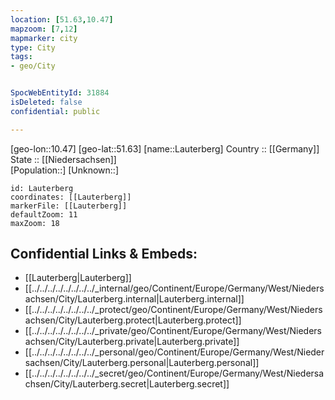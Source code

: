 ```yaml
---
location: [51.63,10.47] 
mapzoom: [7,12] 
mapmarker: city 
type: City
tags:
- geo/City


SpocWebEntityId: 31884
isDeleted: false
confidential: public

---
```

[geo-lon::10.47] 
[geo-lat::51.63] 
[name::Lauterberg] 
Country :: [[Germany]]  
State :: [[Niedersachsen]]  
[Population::] 
[Unknown::] 


```leaflet
id: Lauterberg
coordinates: [[Lauterberg]] 
markerFile: [[Lauterberg]] 
defaultZoom: 11 
maxZoom: 18
```


## Confidential Links & Embeds: 
- [[Lauterberg|Lauterberg]]  
- [[../../../../../../../../_internal/geo/Continent/Europe/Germany/West/Niedersachsen/City/Lauterberg.internal|Lauterberg.internal]] 
- [[../../../../../../../../_protect/geo/Continent/Europe/Germany/West/Niedersachsen/City/Lauterberg.protect|Lauterberg.protect]] 
- [[../../../../../../../../_private/geo/Continent/Europe/Germany/West/Niedersachsen/City/Lauterberg.private|Lauterberg.private]] 
- [[../../../../../../../../_personal/geo/Continent/Europe/Germany/West/Niedersachsen/City/Lauterberg.personal|Lauterberg.personal]] 
- [[../../../../../../../../_secret/geo/Continent/Europe/Germany/West/Niedersachsen/City/Lauterberg.secret|Lauterberg.secret]] 
